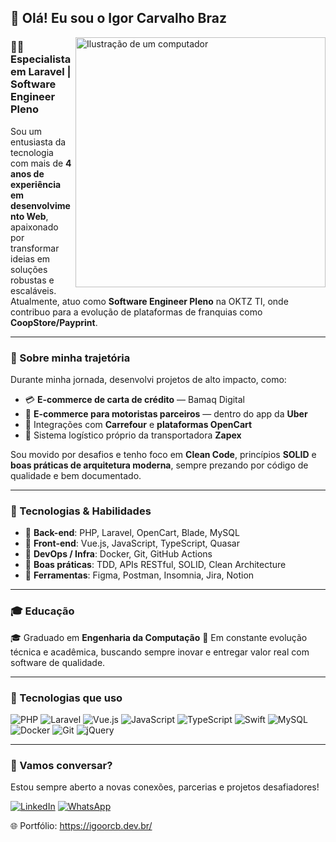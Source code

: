 ## 👋 Olá! Eu sou o **Igor Carvalho Braz**

<img src="https://raw.githubusercontent.com/MicaelliMedeiros/micaellimedeiros/master/image/computer-illustration.png" alt="Ilustração de um computador" width="400px" align="right" />

### 👨‍💻 Especialista em Laravel | Software Engineer Pleno

Sou um entusiasta da tecnologia com mais de **4 anos de experiência em desenvolvimento Web**, apaixonado por transformar ideias em soluções robustas e escaláveis. Atualmente, atuo como **Software Engineer Pleno** na OKTZ TI, onde contribuo para a evolução de plataformas de franquias como **CoopStore/Payprint**.

---

### 🚀 Sobre minha trajetória

Durante minha jornada, desenvolvi projetos de alto impacto, como:

- 💳 **E-commerce de carta de crédito** — Bamaq Digital  
- 🚗 **E-commerce para motoristas parceiros** — dentro do app da **Uber**  
- 🛒 Integrações com **Carrefour** e **plataformas OpenCart**  
- 🚚 Sistema logístico próprio da transportadora **Zapex**

Sou movido por desafios e tenho foco em **Clean Code**, princípios **SOLID** e **boas práticas de arquitetura moderna**, sempre prezando por código de qualidade e bem documentado.

---

### 🧠 Tecnologias & Habilidades

- 🔹 **Back-end**: PHP, Laravel, OpenCart, Blade, MySQL  
- 🔹 **Front-end**: Vue.js, JavaScript, TypeScript, Quasar  
- 🔹 **DevOps / Infra**: Docker, Git, GitHub Actions  
- 🔹 **Boas práticas**: TDD, APIs RESTful, SOLID, Clean Architecture  
- 🔹 **Ferramentas**: Figma, Postman, Insomnia, Jira, Notion

---

### 🎓 Educação

🎓 Graduado em **Engenharia da Computação** 
🧠 Em constante evolução técnica e acadêmica, buscando sempre inovar e entregar valor real com software de qualidade.

---

### 🦄 Tecnologias que uso

![PHP](https://img.shields.io/badge/PHP-777BB4?style=for-the-badge&logo=php&logoColor=white)
![Laravel](https://img.shields.io/badge/Laravel-FF2D20?style=for-the-badge&logo=laravel&logoColor=white)
![Vue.js](https://img.shields.io/badge/Vue.js-4FC08D?style=for-the-badge&logo=vue.js&logoColor=white)
![JavaScript](https://img.shields.io/badge/JavaScript-F7DF1E?style=for-the-badge&logo=javascript&logoColor=black)
![TypeScript](https://img.shields.io/badge/TypeScript-007ACC?style=for-the-badge&logo=typescript&logoColor=white)
![Swift](https://img.shields.io/badge/Swift-FA7343?style=for-the-badge&logo=swift&logoColor=white)
![MySQL](https://img.shields.io/badge/MySQL-005C84?style=for-the-badge&logo=mysql&logoColor=white)
![Docker](https://img.shields.io/badge/Docker-2496ED?style=for-the-badge&logo=docker&logoColor=white)
![Git](https://img.shields.io/badge/Git-F05032?style=for-the-badge&logo=git&logoColor=white)
![jQuery](https://img.shields.io/badge/jQuery-0769AD?style=for-the-badge&logo=jquery&logoColor=white)

---

### 💬 Vamos conversar?

Estou sempre aberto a novas conexões, parcerias e projetos desafiadores!

[![LinkedIn](https://img.shields.io/badge/LinkedIn-0077B5?style=for-the-badge&logo=linkedin&logoColor=white)](https://www.linkedin.com/in/igor-carvalho-4a750616b/)
[![WhatsApp](https://img.shields.io/badge/WhatsApp-25D366?style=for-the-badge&logo=whatsapp&logoColor=white)](https://wa.me/+5531982877186)

🌐 Portfólio: https://igoorcb.dev.br/
